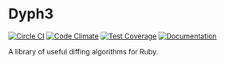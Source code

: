 Dyph3
=====
[![Circle CI](https://img.shields.io/circleci/project/GoBoundless/dyph3/master.svg)](https://circleci.com/gh/GoBoundless/dyph3)
[![Code Climate](https://codeclimate.com/github/GoBoundless/dyph3/badges/gpa.svg)](https://codeclimate.com/github/GoBoundless/dyph3)
[![Test Coverage](https://codeclimate.com/github/GoBoundless/dyph3/badges/coverage.svg)](https://codeclimate.com/github/GoBoundless/dyph3)
[![Documentation](https://img.shields.io/badge/yard-docs-blue.svg)](http://rubydoc.info/github/GoBoundless/dyph3/master)

A library of useful diffing algorithms for Ruby.
